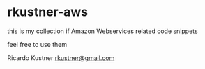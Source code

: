 # rkustner-aws

this is my collection if Amazon Webservices related code snippets

feel free to use them

Ricardo Kustner <rkustner@gmail.com>
